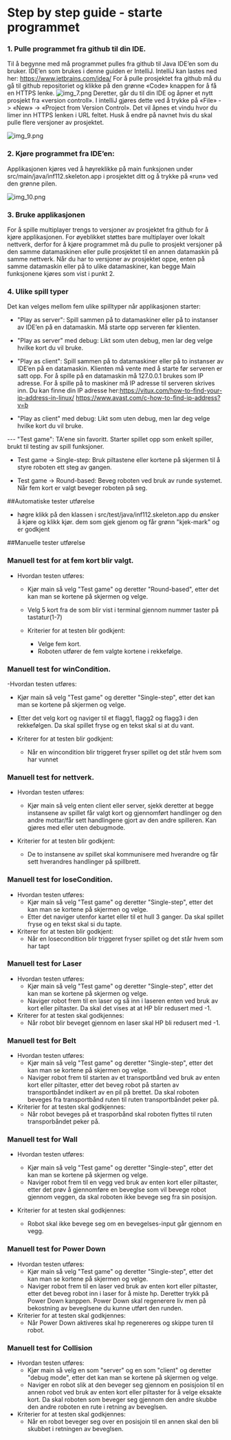 # Step by step guide - starte programmet



### 1. Pulle programmet fra github til din IDE.
   
   Til å begynne med må programmet pulles fra github til Java IDE’en som du bruker. 
   IDE’en som brukes i denne guiden er IntelliJ.  IntelliJ kan lastes ned her: https://www.jetbrains.com/idea/
   For å pulle prosjektet fra github må du gå til github repositoriet og klikke på den grønne «Code» knappen 
   for å få en HTTPS lenke.
   ![img_7.png](assets/images/img_7.png)
   Deretter, går du til din IDE og åpner et nytt prosjekt fra «version controll». 
   I intelliJ gjøres dette ved å trykke på «File» -> «New» -> «Project from Version Control». 
   Det vil åpnes et vindu hvor du limer inn HTTPS lenken i URL feltet. 
   Husk å endre på navnet hvis du skal pulle flere versjoner av prosjektet.

![img_9.png](assets/images/img_9.png)

### 2. Kjøre programmet fra IDE’en:
   
   Applikasjonen kjøres ved å høyreklikke på main funksjonen under src/main/java/inf112.skeleton.app i prosjektet ditt og å trykke på «run» ved den grønne pilen.

![img_10.png](assets/images/img_10.png)

### 3. Bruke applikasjonen
   
   For å spille multiplayer trengs to versjoner av prosjektet fra github for å kjøre applikasjonen. 
   For øyeblikket støttes bare multiplayer over lokalt nettverk, 
   derfor for å kjøre programmet må du pulle to prosjekt versjoner på den samme datamaskinen 
   eller pulle prosjektet til en annen datamaskin på samme nettverk.
   Når du har to versjoner av prosjektet oppe, enten på samme datamaskin eller på to ulike datamaskiner, 
   kan begge Main funksjonene kjøres som vist i punkt 2. 


### 4. Ulike spill typer
   Det kan velges mellom fem ulike spilltyper når applikasjonen starter:
   
- "Play as server":
        Spill sammen på to datamaskiner eller på to instanser av IDE’en på en datamaskin. Må starte opp serveren før klienten.
  
  
- "Play as server" med debug:
        Likt som uten debug, men lar deg velge hvilke kort du vil bruke.
  

- "Play as client":
Spill sammen på to datamaskiner eller på to instanser av IDE’en på en datamaskin. Klienten må vente med å starte før serveren er satt opp.
For å spille på en datamaskin må 127.0.0.1 brukes som IP adresse.
For å spille på to maskiner må IP adresse til serveren skrives inn. Du kan finne din IP adresse her:https://vitux.com/how-to-find-your-ip-address-in-linux/
  https://www.avast.com/c-how-to-find-ip-address?v=b


- "Play as client" med debug:
Likt som uten debug, men lar deg velge hvilke kort du vil bruke.
  

--- "Test game": TA'ene sin favoritt. Starter spillet opp som enkelt spiller, brukt til testing av spill funksjoner.

-  Test game -> Single-step:
Bruk piltastene eller kortene på skjermen til å styre roboten ett steg av gangen.

-  Test game -> Round-based:
Beveg roboten ved bruk av runde systemet. Når fem kort er valgt beveger roboten på seg.

   
##Automatiske tester utførelse
- høgre klikk på den klassen i src/test/java/inf112.skeleton.app du ønsker å kjøre og klikk kjør. 
  dem som gjek gjenom og får grønn "kjek-mark"
  og er godkjent
  
##Manuelle tester utførelse
### Manuell test for at fem kort blir valgt.
- Hvordan testen utføres:
   - Kjør main så velg "Test game" og deretter "Round-based", etter det kan man se kortene på skjermen og velge.
   - Velg 5 kort fra de som blir vist i terminal gjennom nummer taster på tastatur(1-7) 

	- Kriterier for at testen blir godkjent:
		- Velge fem kort.
		- Roboten utfører de fem valgte kortene i rekkefølge.

### Manuell test for winCondition.
-Hvordan testen utføres:
   - Kjør main så velg "Test game" og deretter "Single-step", etter det kan man se kortene på skjermen og velge.
   - Etter det velg kort og naviger til et flagg1, flagg2 og flagg3 i den rekkefølgen. Da skal spillet fryse og en tekst skal si at du vant.
   
- Kriterer for at testen blir godkjent:
   - Når en wincondition blir triggeret fryser spillet og det står hvem som har vunnet

### Manuell test for nettverk.
- Hvordan testen utføres:
   - Kjør main så velg enten client eller server, sjekk deretter at begge instansene av spillet får valgt kort og gjennomført
      handlinger og den andre mottar/får sett handlingene gjort av den andre spilleren. Kan gjøres med eller uten debugmode.

- Kriterier for at testen blir godkjent:
    - De to instansene av spillet skal kommunisere med hverandre og får sett hverandres handlinger på spillbrett.

### Manuell test for loseCondition.
- Hvordan testen utføres:
    - Kjør main så velg "Test game" og deretter "Single-step", etter det kan man se kortene på skjermen og velge.
    - Etter det naviger utenfor kartet eller til et hull 3 ganger. Da skal spillet fryse og en tekst skal si du tapte.
- Kriterer for at testen blir godkjent:
    - Når en losecondition blir triggeret fryser spillet og det står hvem som har tapt
    
### Manuell test for Laser
- Hvordan testen utføres:
   - Kjør main så velg "Test game" og deretter "Single-step", etter det kan man se kortene på skjermen og velge.
   - Naviger robot frem til en laser og så inn i laseren enten ved bruk av kort eller piltaster. Da skal det vises at at HP blir redusert med -1.
- Kriterer for at testen skal godkjennes: 
    - Når robot blir beveget gjennom en laser skal HP bli redusert med -1. 
    
### Manuell test for Belt 
- Hvordan testen utføres: 
    - Kjør main så velg "Test game" og deretter "Single-step", etter det kan man se kortene på skjermen og velge.
    - Naviger robot frem til starten av et transportbånd ved bruk av enten kort eller piltaster, etter det beveg robot på starten av transportbåndet indikert av en pil på brettet. 
    Da skal roboten beveges fra transportbånd ruten til ruten transportbåndet peker på.
- Kriterier for at testen skal godkjennes:
     - Når robot beveges på et trasporbånd skal roboten flyttes til ruten transporbåndet peker på. 

 ### Manuell test for Wall 
- Hvordan testen utføres:
    - Kjør main så velg "Test game" og deretter "Single-step", etter det kan man se kortene på skjermen og velge.
    - Naviger robot frem til en vegg ved bruk av enten kort eller piltaster,
      etter det prøv å gjennomføre en beveglse som vil bevege robot gjennom veggen, da skal roboten ikke bevege seg fra sin posisjon.
      
- Kriterier for at testen skal godkjennes:
    - Robot skal ikke bevege seg om en bevegelses-input går gjennom en vegg.
 
### Manuell test for Power Down  
- Hvordan testen utføres:
    - Kjør main så velg "Test game" og deretter "Single-step", etter det kan man se kortene på skjermen og velge.
    - Naviger robot frem til en laser ved bruk av enten kort eller piltaster, etter det beveg robot inn i laser for å miste hp.
      Deretter trykk på Power Down kanppen. Power Down skal regenerere liv men på bekostning av beveglsene du kunne utført den runden.
- Kriterier for at testen skal godkjennes:
    - Når Power Down aktiveres skal hp regenereres og skippe turen til robot. 

### Manuell test for Collision
- Hvordan testen utføres:
    - Kjør main så velg en som "server" og en som "client" og deretter "debug mode", etter det kan man se kortene på skjermen og velge.
    - Naviger en robot slik at den beveger seg gjennom en posisjoion til en annen robot ved bruk av enten kort eller piltaster for å velge eksakte kort.
      Da skal roboten som beveger seg gjennom den andre skubbe den andre roboten en rute i retning av beveglsen. 
- Kriterier for at testen skal godkjennes:
    - Når en robot beveger seg over en posisjoin til en annen skal den bli skubbet i retningen av beveglsen.